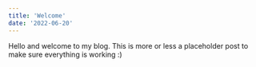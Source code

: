 ```yaml
---
title: 'Welcome'
date: '2022-06-20'
---
```


Hello and welcome to my blog. This is more or less a placeholder post to make sure everything is working :)